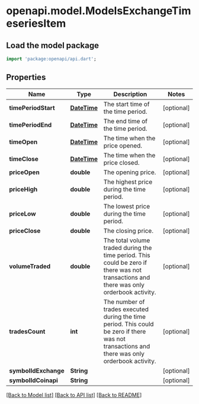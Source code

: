# openapi.model.ModelsExchangeTimeseriesItem

## Load the model package
```dart
import 'package:openapi/api.dart';
```

## Properties
Name | Type | Description | Notes
------------ | ------------- | ------------- | -------------
**timePeriodStart** | [**DateTime**](DateTime.md) | The start time of the time period. | [optional] 
**timePeriodEnd** | [**DateTime**](DateTime.md) | The end time of the time period. | [optional] 
**timeOpen** | [**DateTime**](DateTime.md) | The time when the price opened. | [optional] 
**timeClose** | [**DateTime**](DateTime.md) | The time when the price closed. | [optional] 
**priceOpen** | **double** | The opening price. | [optional] 
**priceHigh** | **double** | The highest price during the time period. | [optional] 
**priceLow** | **double** | The lowest price during the time period. | [optional] 
**priceClose** | **double** | The closing price. | [optional] 
**volumeTraded** | **double** | The total volume traded during the time period. This could be zero if there was not transactions and there was only orderbook activity. | [optional] 
**tradesCount** | **int** | The number of trades executed during the time period. This could be zero if there was not transactions and there was only orderbook activity. | [optional] 
**symbolIdExchange** | **String** |  | [optional] 
**symbolIdCoinapi** | **String** |  | [optional] 

[[Back to Model list]](../README.md#documentation-for-models) [[Back to API list]](../README.md#documentation-for-api-endpoints) [[Back to README]](../README.md)


